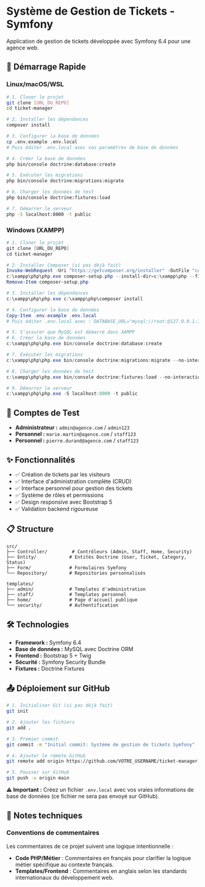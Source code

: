 # Système de Gestion de Tickets - Symfony

Application de gestion de tickets développée avec Symfony 6.4 pour une agence web.

## 🚀 Démarrage Rapide

### Linux/macOS/WSL

```bash
# 1. Cloner le projet
git clone [URL_DU_REPO]
cd ticket-manager

# 2. Installer les dépendances
composer install

# 3. Configurer la base de données
cp .env.example .env.local
# Puis éditer .env.local avec vos paramètres de base de données

# 4. Créer la base de données
php bin/console doctrine:database:create

# 5. Exécuter les migrations
php bin/console doctrine:migrations:migrate

# 6. Charger les données de test
php bin/console doctrine:fixtures:load

# 7. Démarrer le serveur
php -S localhost:8000 -t public
```

### Windows (XAMPP)

```powershell
# 1. Cloner le projet
git clone [URL_DU_REPO]
cd ticket-manager

# 2. Installer Composer (si pas déjà fait)
Invoke-WebRequest -Uri "https://getcomposer.org/installer" -OutFile "composer-setup.php"
c:\xampp\php\php.exe composer-setup.php --install-dir=c:\xampp\php --filename=composer
Remove-Item composer-setup.php

# 3. Installer les dépendances
c:\xampp\php\php.exe c:\xampp\php\composer install

# 4. Configurer la base de données
Copy-Item .env.example .env.local
# Puis éditer .env.local avec : DATABASE_URL="mysql://root:@127.0.0.1:3306/ticket_manager?serverVersion=8.0.32&charset=utf8mb4"

# 5. S'assurer que MySQL est démarré dans XAMPP
# 6. Créer la base de données
c:\xampp\php\php.exe bin/console doctrine:database:create

# 7. Exécuter les migrations
c:\xampp\php\php.exe bin/console doctrine:migrations:migrate --no-interaction

# 8. Charger les données de test
c:\xampp\php\php.exe bin/console doctrine:fixtures:load --no-interaction

# 9. Démarrer le serveur
c:\xampp\php\php.exe -S localhost:8000 -t public
```

## 🔐 Comptes de Test

- **Administrateur :** `admin@agence.com` / `admin123`
- **Personnel :** `marie.martin@agence.com` / `staff123`
- **Personnel :** `pierre.durand@agence.com` / `staff123`

## ✨ Fonctionnalités

- ✅ Création de tickets par les visiteurs
- ✅ Interface d'administration complète (CRUD)
- ✅ Interface personnel pour gestion des tickets
- ✅ Système de rôles et permissions
- ✅ Design responsive avec Bootstrap 5
- ✅ Validation backend rigoureuse

## 📋 Structure

```
src/
├── Controller/         # Contrôleurs (Admin, Staff, Home, Security)
├── Entity/            # Entités Doctrine (User, Ticket, Category, Status)
├── Form/              # Formulaires Symfony
└── Repository/        # Repositories personnalisés

templates/
├── admin/             # Templates d'administration
├── staff/             # Templates personnel
├── home/              # Page d'accueil publique
└── security/          # Authentification
```

## 🛠️ Technologies

- **Framework :** Symfony 6.4
- **Base de données :** MySQL avec Doctrine ORM
- **Frontend :** Bootstrap 5 + Twig
- **Sécurité :** Symfony Security Bundle
- **Fixtures :** Doctrine Fixtures

## 📤 Déploiement sur GitHub

```bash
# 1. Initialiser Git (si pas déjà fait)
git init

# 2. Ajouter les fichiers
git add .

# 3. Premier commit
git commit -m "Initial commit: Système de gestion de tickets Symfony"

# 4. Ajouter le remote GitHub
git remote add origin https://github.com/VOTRE_USERNAME/ticket-manager.git

# 5. Pousser sur GitHub
git push -u origin main
```

**⚠️ Important :** Créez un fichier `.env.local` avec vos vraies informations de base de données (ce fichier ne sera pas envoyé sur GitHub).

## 📝 Notes techniques

### Conventions de commentaires
Les commentaires de ce projet suivent une logique intentionnelle :
- **Code PHP/Métier** : Commentaires en français pour clarifier la logique métier spécifique au contexte français.
- **Templates/Frontend** : Commentaires en anglais selon les standards internationaux du développement web.